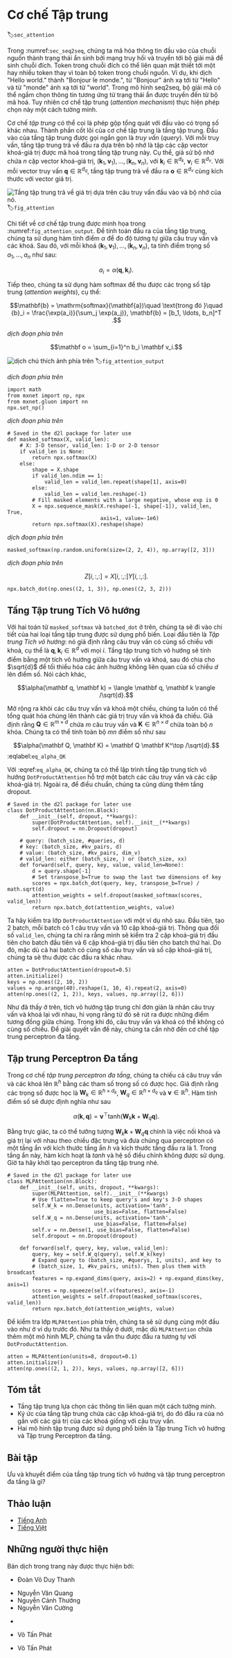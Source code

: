 <!-- ===================== Bắt đầu dịch Phần 1 ==================== -->
<!-- ========================================= REVISE PHẦN 1 - BẮT ĐẦU =================================== -->

<!--
# Attention Mechanisms
-->

# Cơ chế Tập trung

:label:`sec_attention`

<!--
In :numref:`sec_seq2seq`, we encode the source sequence input information in the recurrent unit state and then pass it to the decoder to generate the target sequence.
A token in the target sequence may closely relate to one or more tokens in the source sequence, instead of the whole source sequence.
For example, when translating "Hello world." to "Bonjour le monde.", "Bonjour" maps to "Hello" and "monde" maps to "world".
In the seq2seq model, the decoder may implicitly select the corresponding information from the state passed by the encoder.
The attention mechanism, however, makes this selection explicit.
-->

Trong :numref:`sec_seq2seq`, chúng ta mã hóa thông tin đầu vào của chuỗi nguồn thành trạng thái ẩn sinh bởi mạng truy hồi và truyền tới bộ giải mã để sinh chuỗi đích.
Token trong chuỗi đích có thể liên quan mật thiết tới một hay nhiều token thay vì toàn bộ token trong chuỗi nguồn.
Ví dụ, khi dịch "Hello world." thành "Bonjour le monde.", từ "Bonjour" ánh xạ tới từ "Hello" và từ "monde" ánh xạ tới từ "world". 
Trong mô hình seq2seq, bộ giải mã có thể ngầm chọn thông tin tương ứng từ trạng thái ẩn được truyền đến từ bộ mã hoá.
Tuy nhiên cơ chế tập trung (_attention mechanism_) thực hiện phép chọn này một cách tường minh.



<!--
*Attention* is a generalized pooling method with bias alignment over inputs.
The core component in the attention mechanism is the attention layer, or called *attention* for simplicity.
An input of the attention layer is called a *query*.
For a query, attention returns an output based on the memory---a set of key-value pairs encoded in the attention layer.
To be more specific, assume that the memory contains $n$ key-value pairs, 
$(\mathbf{k}_1, \mathbf{v}_1), \ldots, (\mathbf{k}_n, \mathbf{v}_n)$, with $\mathbf{k}_i \in \mathbb R^{d_k}$, $\mathbf{v}_i \in \mathbb R^{d_v}$.
Given a query $\mathbf{q} \in \mathbb R^{d_q}$, the attention layer returns an output $\mathbf{o} \in \mathbb R^{d_v}$ with the same shape as the value.
-->

Cơ chế *tập trung* có thể coi là phép gộp tổng quát với đầu vào có trọng số khác nhau.
Thành phần cốt lõi của cơ chế tập trung là tầng tập trung.
Đầu vào của tầng tập trung được gọi ngắn gọn là *truy vấn* (*query*).
Với mỗi truy vấn, tầng tập trung trả về đầu ra dựa trên bộ nhớ là tập các cặp vector khoá-giá trị được mã hoá trong tầng tập trung này. 
Cụ thể, giả sử bộ nhớ chứa $n$ cặp vector khoá-giá trị,
$(\mathbf{k}_1, \mathbf{v}_1), \ldots, (\mathbf{k}_n, \mathbf{v}_n)$, với $\mathbf{k}_i \in \mathbb R^{d_k}$, $\mathbf{v}_i \in \mathbb R^{d_v}$.
Với mỗi vector truy vấn $\mathbf{q} \in \mathbb R^{d_q}$, tầng tập trung trả về đầu ra $\mathbf{o} \in \mathbb R^{d_v}$ cùng kích thước với vector giá trị.


<!--
![The attention layer returns an output based on the input query and its memory.](../img/attention.svg)
-->

![Tầng tập trung trả về giá trị dựa trên câu truy vấn đầu vào và bộ nhớ của nó.](../img/attention.svg)
:label:`fig_attention`


<!--
The full process of attention mechanism is expressed in :numref:`fig_attention_output`.
To compute the output of attention, we first use a score function $\alpha$ that measures the similarity between the query and key.
Then for each key $(\mathbf{k}_1, \mathbf{v}_1), \ldots, (\mathbf{k}_n, \mathbf{v}_n)$, we compute the scores $a_1, \ldots, a_n$ by
-->

Chi tiết về cơ chế tập trung được minh họa trong :numref:`fig_attention_output`.
Để tính toán đầu ra của tầng tập trung, chúng ta sử dụng hàm tính điểm $\alpha$ để đo độ tương tự giữa câu truy vấn và các khoá.
Sau đó, với mỗi khoá $(\mathbf{k}_1, \mathbf{v}_1), \ldots, (\mathbf{k}_n, \mathbf{v}_n)$, ta tính điểm trọng số $a_1, \ldots, a_n$ như sau:



$$a_i = \alpha(\mathbf q, \mathbf k_i).$$


<!--
Next we use softmax to obtain the attention weights, i.e.,
-->

Tiếp theo, chúng ta sử dụng hàm softmax để thu được các trọng số tập trung (_attention weights_), cụ thể:



$$\mathbf{b} = \mathrm{softmax}(\mathbf{a})\quad \text{trong đó }\quad
{b}_i = \frac{\exp(a_i)}{\sum_j \exp(a_j)}, \mathbf{b} = [b_1, \ldots, b_n]^T .$$

<!-- ===================== Kết thúc dịch Phần 1 ===================== -->

<!-- ===================== Bắt đầu dịch Phần 2 ===================== -->

<!--
Finally, the output is a weighted sum of the values:
-->

*dịch đoạn phía trên*


$$\mathbf o = \sum_{i=1}^n b_i \mathbf v_i.$$


<!--
![The attention output is a weighted sum of the values.](../img/attention_output.svg)
-->

![*dịch chú thích ảnh phía trên*](../img/attention_output.svg)
:label:`fig_attention_output`



<!--
Different choices of the score function lead to different attention layers.
Below, we introduce two commonly used attention layers.
Before diving into the implementation, we first express two operators to get you up and running: a masked version of the softmax operator `masked_softmax` and a specialized dot operator `batched_dot`.
-->

*dịch đoạn phía trên*


```{.python .input  n=1}
import math
from mxnet import np, npx
from mxnet.gluon import nn
npx.set_np()
```

<!--
The masked softmax takes a 3-dimensional input and enables us to filter out some elements by specifying a valid length for the last dimension.
(Refer to :numref:`sec_machine_translation` for the definition of a valid length).
As a result, any value outside the valid length will be masked as $0$.
Let us implement the `masked_softmax` function.
-->

*dịch đoạn phía trên*


```{.python .input  n=6}
# Saved in the d2l package for later use
def masked_softmax(X, valid_len):
    # X: 3-D tensor, valid_len: 1-D or 2-D tensor
    if valid_len is None:
        return npx.softmax(X)
    else:
        shape = X.shape
        if valid_len.ndim == 1:
            valid_len = valid_len.repeat(shape[1], axis=0)
        else:
            valid_len = valid_len.reshape(-1)
        # Fill masked elements with a large negative, whose exp is 0
        X = npx.sequence_mask(X.reshape(-1, shape[-1]), valid_len, True,
                              axis=1, value=-1e6)
        return npx.softmax(X).reshape(shape)
```

<!--
To illustrate how this function works, we construct two $2 \times 4$ matrices as the input.
In addition, we specify that the valid length equals to 2 for the first example, and 3 for the second example.
Then, as we can see from the following outputs, the values outside valid lengths are masked as zero.
-->

*dịch đoạn phía trên*


```{.python .input  n=5}
masked_softmax(np.random.uniform(size=(2, 2, 4)), np.array([2, 3]))
```

<!--
Moreover, the second operator `batched_dot` takes two inputs $X$ and $Y$ with shapes $(b, n, m)$ and $(b, m, k)$, respectively, and returns an output with shape $(b, n, k)$.
To be specific, it computes $b$ dot products for $i= \{1,\ldots, b\}$, i.e.,
-->

*dịch đoạn phía trên*


$$Z[i,:,:] = X[i,:,:]  Y[i,:,:].$$


```{.python .input  n=4}
npx.batch_dot(np.ones((2, 1, 3)), np.ones((2, 3, 2)))
```

<!-- ===================== Kết thúc dịch Phần 2 ===================== -->

<!-- ===================== Bắt đầu dịch Phần 3 ===================== -->

<!-- ========================================= REVISE PHẦN 1 - KẾT THÚC ===================================-->

<!-- ========================================= REVISE PHẦN 2 - BẮT ĐẦU ===================================-->
<!--
## Dot Product Attention
-->

## Tầng Tập trung Tích Vô hướng

<!--
Equipped with the above two operators: `masked_softmax` and `batched_dot`, let us dive into the details of two widely used attentions layers.
The first one is the *dot product attention*: it assumes that the query has the same dimension as the keys, namely $\mathbf q, \mathbf k_i \in\mathbb R^d$ for all $i$.
The dot product attention computes the scores by a dot product between the query and a key, which is then divided by $\sqrt{d}$ to minimize the unrelated influence of the dimension $d$ on the scores.
In other words,
-->

Với hai toán tử `masked_softmax` và `batched_dot` ở trên, chúng ta sẽ đi vào chi tiết của hai loại tầng tập trung được sử dụng phổ biến.
Loại đầu tiên là *Tập trung Tích vô hướng*: nó giả định rằng câu truy vấn có cùng số chiều với khoá, cụ thể là $\mathbf q, \mathbf k_i \in\mathbb R^d$ với mọi $i$.
Tầng tập trung tích vô hướng sẽ tính điểm bằng một tích vô hướng giữa câu truy vấn và khoá, sau đó chia cho $\sqrt{d}$ để tối thiểu hóa các ảnh hưởng không liên quan của số chiều $d$ lên điểm số.
Nói cách khác,


$$\alpha(\mathbf q, \mathbf k) = \langle \mathbf q, \mathbf k \rangle /\sqrt{d}.$$


<!--
Beyond the single-dimensional queries and keys, we can always generalize them to multi-dimensional queries and keys.
Assume that $\mathbf Q\in\mathbb R^{m\times d}$ contains $m$ queries and $\mathbf K\in\mathbb R^{n\times d}$ has all the $n$ keys. We can compute all $mn$ scores by
-->

Mở rộng ra khỏi các câu truy vấn và khoá một chiều, chúng ta luôn có thể tổng quát hóa chúng lên thành các giá trị truy vấn và khoá đa chiều.
Giả định rằng $\mathbf Q\in\mathbb R^{m\times d}$ chứa $m$ câu truy vấn và $\mathbf K\in\mathbb R^{n\times d}$ chứa toàn bộ $n$ khóa. Chúng ta có thể tính toàn bộ $mn$ điểm số như sau


$$\alpha(\mathbf Q, \mathbf K) = \mathbf Q \mathbf K^\top /\sqrt{d}.$$
:eqlabel:`eq_alpha_QK`


<!--
With :eqref:`eq_alpha_QK`, we can implement the dot product attention layer `DotProductAttention` that supports a batch of queries and key-value pairs.
In addition, for regularization we also use a dropout layer.
-->

Với :eqref:`eq_alpha_QK`, chúng ta có thể lập trình tầng tập trung tích vô hướng `DotProductAttention` hỗ trợ một batch các câu truy vấn và các cặp khoá-giá trị.
Ngoài ra, để điều chuẩn, chúng ta cũng dùng thêm tầng dropout.

```{.python .input  n=5}
# Saved in the d2l package for later use
class DotProductAttention(nn.Block):
    def __init__(self, dropout, **kwargs):
        super(DotProductAttention, self).__init__(**kwargs)
        self.dropout = nn.Dropout(dropout)

    # query: (batch_size, #queries, d)
    # key: (batch_size, #kv_pairs, d)
    # value: (batch_size, #kv_pairs, dim_v)
    # valid_len: either (batch_size, ) or (batch_size, xx)
    def forward(self, query, key, value, valid_len=None):
        d = query.shape[-1]
        # Set transpose_b=True to swap the last two dimensions of key
        scores = npx.batch_dot(query, key, transpose_b=True) / math.sqrt(d)
        attention_weights = self.dropout(masked_softmax(scores, valid_len))
        return npx.batch_dot(attention_weights, value)
```


<!--
Let us test the class `DotProductAttention` in a toy example.
First, create two batches, where each batch has one query and 10 key-value pairs.
Via the `valid_len` argument, we specify that we will check the first $2$ key-value pairs for the first batch and $6$ for the second one.
Therefore, even though both batches have the same query and key-value pairs, we obtain different outputs.
-->

Ta hãy kiểm tra lớp `DotProductAttention` với một ví dụ nhỏ sau.
Đầu tiên, tạo 2 batch, mỗi batch có 1 câu truy vấn và 10 cặp khoá-giá trị.
Thông qua đối số `valid_len`, chúng ta chỉ ra rằng mình sẽ kiểm tra $2$ cặp khoá-giá trị đầu tiên cho batch đầu tiên và $6$ cặp khoá-giá trị đầu tiên cho batch thứ hai.
Do đó, mặc dù cả hai batch có cùng số câu truy vấn và số cặp khoá-giá trị, chúng ta sẽ thu được các đầu ra khác nhau.


```{.python .input  n=6}
atten = DotProductAttention(dropout=0.5)
atten.initialize()
keys = np.ones((2, 10, 2))
values = np.arange(40).reshape(1, 10, 4).repeat(2, axis=0)
atten(np.ones((2, 1, 2)), keys, values, np.array([2, 6]))
```


<!--
As we can see above, dot product attention simply multiplies the query and key together, and hopes to derive their similarities from there.
Whereas, the query and key may not be of the same dimension.
To address such an issue, we may resort to the multilayer perceptron attention.
-->

Như đã thấy ở trên, tích vô hướng tập trung chỉ đơn giản là nhân câu truy vấn và khoá lại với nhau, hi vọng rằng từ đó sẽ rút ra được những điểm tương đồng giữa chúng.
Trong khi đó, câu truy vấn và khoá có thể không có cùng số chiều.
Để giải quyết vấn đề này, chúng ta cần nhờ đến cơ chế tập trung perceptron đa tầng.

<!-- ===================== Kết thúc dịch Phần 3 ===================== -->

<!-- ===================== Bắt đầu dịch Phần 4 ===================== -->

<!--
## Multilayer Perceptron Attention
-->

## Tập trung Perceptron Đa tầng

<!--
In *multilayer perceptron attention*, we project both query and keys into $\mathbb R^{h}$ by learnable weights parameters.
Assume that the learnable weights are $\mathbf W_k\in\mathbb R^{h\times d_k}$, $\mathbf W_q\in\mathbb R^{h\times d_q}$, and $\mathbf v\in\mathbb R^{h}$. Then the score function is defined by
-->

Trong cơ chế *tập trung perceptron đa tầng*, chúng ta chiếu cả câu truy vấn và các khoá lên $\mathbb R^{h}$ bằng các tham số trọng số có được học.
Giả định rằng các trọng số được học là $\mathbf W_k\in\mathbb R^{h\times d_k}$, $\mathbf W_q\in\mathbb R^{h\times d_q}$ và $\mathbf v\in\mathbb R^{h}$. Hàm tính điểm số sẽ được định nghĩa như sau


$$\alpha(\mathbf k, \mathbf q) = \mathbf v^\top \text{tanh}(\mathbf W_k \mathbf k + \mathbf W_q\mathbf q).$$


<!--
Intuitively, you can imagine $\mathbf W_k \mathbf k + \mathbf W_q\mathbf q$ as concatenating the key and value in the feature dimension 
and feeding them to a single hidden layer perceptron with hidden layer size $h$ and output layer size $1$.
In this hidden layer, the activation function is $\tanh$ and no bias is applied.
Now let us implement the multilayer perceptron attention.
-->

Bằng trực giác, ta có thể tưởng tượng $\mathbf W_k \mathbf k + \mathbf W_q\mathbf q$ chính là việc nối khoá và giá trị lại với nhau theo chiều đặc trưng và đưa chúng qua perceptron có một tầng ẩn với kích thước tầng ẩn $h$ và kích thước tầng đầu ra là $1$.
Trong tầng ẩn này, hàm kích hoạt là $tanh$ và hệ số điều chỉnh không được sử dụng.
Giờ ta hãy khởi tạo perceptron đa tầng tập trung nhé.


```{.python .input  n=7}
# Saved in the d2l package for later use
class MLPAttention(nn.Block):
    def __init__(self, units, dropout, **kwargs):
        super(MLPAttention, self).__init__(**kwargs)
        # Use flatten=True to keep query's and key's 3-D shapes
        self.W_k = nn.Dense(units, activation='tanh',
                            use_bias=False, flatten=False)
        self.W_q = nn.Dense(units, activation='tanh',
                            use_bias=False, flatten=False)
        self.v = nn.Dense(1, use_bias=False, flatten=False)
        self.dropout = nn.Dropout(dropout)

    def forward(self, query, key, value, valid_len):
        query, key = self.W_q(query), self.W_k(key)
        # Expand query to (batch_size, #querys, 1, units), and key to
        # (batch_size, 1, #kv_pairs, units). Then plus them with broadcast
        features = np.expand_dims(query, axis=2) + np.expand_dims(key, axis=1)
        scores = np.squeeze(self.v(features), axis=-1)
        attention_weights = self.dropout(masked_softmax(scores, valid_len))
        return npx.batch_dot(attention_weights, value)
```

<!--
To test the above `MLPAttention` class, we use the same inputs as in the previous toy example.
As we can see below, despite `MLPAttention` containing an additional MLP model, we obtain the same outputs as for `DotProductAttention`.
-->

Để kiểm tra lớp `MLPAttention` phía trên, chúng ta sẽ sử dụng cùng một đầu vào như ở ví dụ trước đó.
Như ta thấy ở dưới, mặc dù `MLPAttention` chứa thêm một mô hình MLP, chúng ta vẫn thu được đầu ra tương tự với `DotProductAttention`.

```{.python .input  n=8}
atten = MLPAttention(units=8, dropout=0.1)
atten.initialize()
atten(np.ones((2, 1, 2)), keys, values, np.array([2, 6]))
```

<!--
## Summary
-->

## Tóm tắt

<!--
* An attention layer explicitly selects related information.
* An attention layer's memory consists of key-value pairs, so its output is close to the values whose keys are similar to the queries.
* Two commonly used attention models are dot product attention and multilayer perceptron attention.
-->

* Tầng tập trung lựa chọn các thông tin liên quan một cách tường minh.
* Ký ức của tầng tập trung chứa các cặp khoá-giá trị, do đó đầu ra của nó gần với các giá trị của các khoá giống với câu truy vấn.
* Hai mô hình tập trung được sử dụng phổ biến là Tập trung Tích vô hướng và Tập trung Perceptron đa tầng.


<!--
## Exercises
-->

## Bài tập

<!--
What are the advantages and disadvantages for dot product attention and multilayer perceptron attention, respectively?
-->

Ưu và khuyết điểm của tầng tập trung tích vô hướng và tập trung perceptron đa tầng là gì?

<!-- ===================== Kết thúc dịch Phần 4 ===================== -->
<!-- ========================================= REVISE PHẦN 2 - KẾT THÚC ===================================-->


## Thảo luận
* [Tiếng Anh](https://discuss.mxnet.io/t/4343)
* [Tiếng Việt](https://forum.machinelearningcoban.com/c/d2l)

## Những người thực hiện
Bản dịch trong trang này được thực hiện bởi:
<!--
Tác giả của mỗi Pull Request điền tên mình và tên những người review mà bạn thấy
hữu ích vào từng phần tương ứng. Mỗi dòng một tên, bắt đầu bằng dấu `*`.

Lưu ý:
* Nếu reviewer không cung cấp tên, bạn có thể dùng tên tài khoản GitHub của họ
với dấu `@` ở đầu. Ví dụ: @aivivn.

* Tên đầy đủ của các reviewer có thể được tìm thấy tại https://github.com/aivivn/d2l-vn/blob/master/docs/contributors_info.md
-->

* Đoàn Võ Duy Thanh
<!-- Phần 1 -->
* Nguyễn Văn Quang
* Nguyễn Cảnh Thướng
* Nguyễn Văn Cường 

<!-- Phần 2 -->
*

<!-- Phần 3 -->
* Võ Tấn Phát

<!-- Phần 4 -->
* Võ Tấn Phát   
